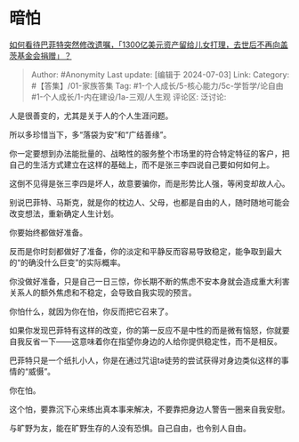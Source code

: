 # 暗怕
[如何看待巴菲特突然修改遗嘱，「1300亿美元资产留给儿女打理，去世后不再向盖茨基金会捐赠」？](https://www.zhihu.com/question/660347805/answer/3550325666)

> Author: #Anonymity
> Last update: [编辑于 2024-07-03]
> Link:
> Category: #【答集】/01-家族答集 
> Tag: #1-个人成长/5-核心能力/5c-学哲学/论自由 #1-个人成长/1-内在建设/1a-三观/人生观 
> 评论区:
> 泛讨论:

人是很善变的，尤其是关于人的个人生涯问题。

所以多珍惜当下，多“落袋为安”和“广结善缘”。

你一定要想到办法能批量的、战略性的服务整个市场里的符合特定特征的客户，把自己的生活方式建立在这样的基础上，而不是张三李四说自己要如何如何上。

这倒不见得是张三李四是坏人，故意要骗你，而是形势比人强，等闲变却故人心。

别说巴菲特、马斯克，就是你的枕边人、父母，也都是自由的人，随时随地可能会改变想法，重新确定人生计划。

你要始终都做好准备。

反而是你时刻都做好了准备，你的淡定和平静反而容易导致稳定，能争取到最大的“的确没什么巨变”的实际概率。

你没做好准备，只是自己一日三惊，你长期不断的焦虑不安本身就会造成重大利害关系人的额外焦虑和不稳定，会导致自我实现的预言。

你怕什么，就因为你在怕，你反而把它召来了。

如果你发现巴菲特有这样的改变，你的第一反应不是中性的而是微有恼怒，你就要自我反省一下——这意味着你在指望你身边的人给你提供稳定性，而不是相反。

巴菲特只是一个纸扎小人，你是在通过咒诅ta徒劳的尝试获得对身边类似这样的事情的“威慑”。

你在怕。

这个怕，要靠沉下心来练出真本事来解决，不要靠把身边人警告一圈来自我安慰。

与旷野为友，能在旷野生存的人没有恐惧。自己自由，也令别人自由。